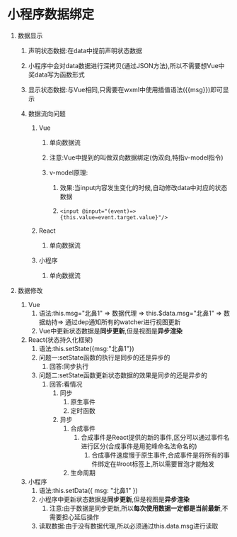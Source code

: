 # 小程序数据绑定

1. 数据显示

   1. 声明状态数据:在data中提前声明状态数据

   2. 小程序中会对data数据进行深拷贝(通过JSON方法),所以不需要想Vue中奖data写为函数形式

   3. 显示状态数据:与Vue相同,只需要在wxml中使用插值语法({{msg}})即可显示

   4. 数据流向问题

      1. Vue

         1. 单向数据流

         2. 注意:Vue中提到的叫做双向数据绑定(伪双向,特指v-model指令)

         3. v-model原理:

            1. 效果:当input内容发生变化的时候,自动修改data中对应的状态数据

            2. ```vue
               <input @input="(event)=>{this.value=event.target.value}"/>
               ```

      2. React

         1. 单向数据流

      3. 小程序

         1. 单向数据流

2. 数据修改

   1. Vue
      1. 语法:this.msg="北鼻1"  =>  数据代理  =>  this.$data.msg="北鼻1"  =>  数据劫持=>  通过dep通知所有的watcher进行视图更新
      2. Vue中更新状态数据是**同步更新**,但是视图是**异步渲染**
   2. React(状态持久化框架)
      1. 语法:this.setState({msg:"北鼻1"})
      2. 问题一:setState函数的执行是同步的还是异步的
         1. 回答:同步执行
      3. 问题二:setState函数更新状态数据的效果是同步的还是异步的
         1. 回答:看情况
            1. 同步
               1. 原生事件
               2. 定时函数
            2. 异步
               1. 合成事件
                  1. 合成事件是React提供的新的事件,区分可以通过事件名进行区分(合成事件是用驼峰命名法命名的)
                     1. 合成事件速度慢于原生事件,合成事件是将所有的事件绑定在#root标签上,所以需要冒泡才能触发
               2. 生命周期
   3. 小程序
      1. 语法:this.setData({ msg: "北鼻1" })
      2. 小程序中更新状态数据是**同步更新**,但是视图是**异步渲染**
         1. 注意:由于数据是同步更新,所以**每次使用数据一定都是当前最新**,不需要担心延后操作
      3. 读取数据:由于没有数据代理,所以必须通过this.data.msg进行读取

